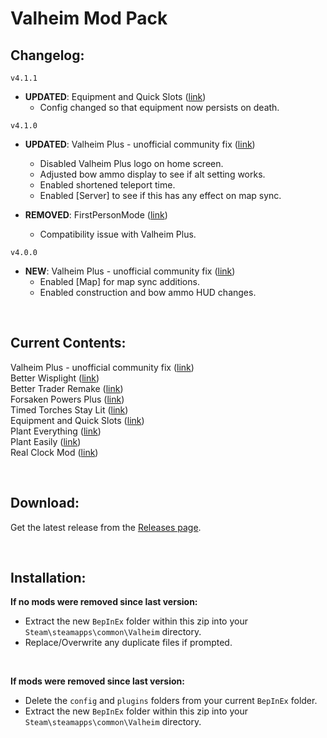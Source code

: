 
# Valheim Mod Pack

## Changelog:
`v4.1.1` <br>
- **UPDATED**: Equipment and Quick Slots ([link](https://www.nexusmods.com/valheim/mods/92))
  - Config changed so that equipment now persists on death.

`v4.1.0` <br>
- **UPDATED**: Valheim Plus - unofficial community fix ([link](https://www.nexusmods.com/valheim/mods/2323))
  - Disabled Valheim Plus logo on home screen.
  - Adjusted bow ammo display to see if alt setting works.
  - Enabled shortened teleport time.
  - Enabled [Server] to see if this has any effect on map sync.

- **REMOVED**: FirstPersonMode ([link](https://valheim.thunderstore.io/package/Azumatt/FirstPersonMode/))
  - Compatibility issue with Valheim Plus.

`v4.0.0` <br>
- **NEW**: Valheim Plus - unofficial community fix ([link](https://www.nexusmods.com/valheim/mods/2323))
  - Enabled [Map] for map sync additions.
  - Enabled construction and bow ammo HUD changes.

<br>

## Current Contents:
Valheim Plus - unofficial community fix ([link](https://www.nexusmods.com/valheim/mods/2323))<br>
Better Wisplight ([link](https://www.nexusmods.com/valheim/mods/2103))<br>
Better Trader Remake ([link](https://valheim.thunderstore.io/package/Digitalroot/Better_Trader_Remake/))<br>
Forsaken Powers Plus ([link](https://www.nexusmods.com/valheim/mods/2067))<br>
Timed Torches Stay Lit ([link](https://www.nexusmods.com/valheim/mods/2034))<br>
Equipment and Quick Slots ([link](https://www.nexusmods.com/valheim/mods/92))<br>
Plant Everything ([link](https://www.nexusmods.com/valheim/mods/1042))<br>
Plant Easily ([link](https://www.nexusmods.com/valheim/mods/2350))<br>
Real Clock Mod ([link](https://www.nexusmods.com/valheim/mods/489))<br>

<br>

## Download:
Get the latest release from the [Releases page](https://github.com/LeBanes/valheim-mods/releases).

<br>

## Installation:
**If no mods were removed since last version:**
-   Extract the new `BepInEx` folder within this zip into your `Steam\steamapps\common\Valheim` directory.
-   Replace/Overwrite any duplicate files if prompted.

<br>

**If mods were removed since last version:**
-   Delete the `config` and `plugins` folders from your current `BepInEx` folder.
-   Extract the new `BepInEx` folder within this zip into your `Steam\steamapps\common\Valheim` directory.

